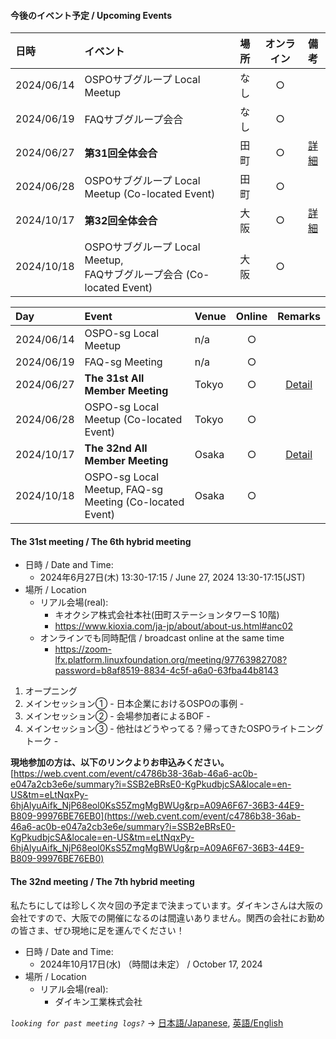 #### 今後のイベント予定 / Upcoming Events  

|日時|イベント|場所|オンライン|備考|  
|:--|:--|:--|:--:|:--:|  
|2024/06/14|OSPOサブグループ Local Meetup|なし|○| |  
|2024/06/19|FAQサブグループ会合|なし|○| |  
|2024/06/27|**第31回全体会合**|田町|○|[詳細](#the-31st-meeting--the-6th-hybrid-meeting)|  
|2024/06/28|OSPOサブグループ Local Meetup (Co-located Event)|田町|○| |  
|2024/10/17|**第32回全体会合**|大阪|○|[詳細](#the-32nd-meeting--the-7th-hybrid-meeting)|  
|2024/10/18|OSPOサブグループ Local Meetup, <br> FAQサブグループ会合 (Co-located Event)|大阪|○| |  

|Day|Event|Venue|Online|Remarks|  
|:--|:--|:--|:--:|:--:|  
|2024/06/14|OSPO-sg Local Meetup|n/a|○| |  
|2024/06/19|FAQ-sg Meeting|n/a|○| |  
|2024/06/27|**The 31st All Member Meeting**|Tokyo|○|[Detail](#the-31st-meeting--the-6th-hybrid-meeting)|  
|2024/06/28|OSPO-sg Local Meetup (Co-located Event)|Tokyo|○| |  
|2024/10/17|**The 32nd All Member Meeting**|Osaka|○|[Detail](#the-32nd-meeting--the-7th-hybrid-meeting)|  
|2024/10/18|OSPO-sg Local Meetup, FAQ-sg Meeting (Co-located Event)|Osaka|○| |  

#### The 31st meeting / The 6th hybrid meeting

- 日時 / Date and Time:
  - 2024年6月27日(木) 13:30-17:15 / June 27, 2024 13:30-17:15(JST)
- 場所 / Location
  - リアル会場(real):
    - キオクシア株式会社本社(田町ステーションタワーS 10階)
    - https://www.kioxia.com/ja-jp/about/about-us.html#anc02
  - オンラインでも同時配信 / broadcast online at the same time
    - https://zoom-lfx.platform.linuxfoundation.org/meeting/97763982708?password=b8af8519-8834-4c5f-a6a0-63fba44b8143

1. オープニング
2. メインセッション① - 日本企業におけるOSPOの事例 -
3. メインセッション② - 会場参加者によるBOF -
4. メインセッション③ - 他社はどうやってる？帰ってきたOSPOライトニングトーク -

**現地参加の方は、以下のリンクよりお申込みください。**
[https://web.cvent.com/event/c4786b38-36ab-46a6-ac0b-e047a2cb3e6e/summary?i=SSB2eBRsE0-KgPkudbjcSA&locale=en-US&tm=eLtNqxPy-6hjAlyuAifk_NjP68eol0KsS5ZmgMgBWUg&rp=A09A6F67-36B3-44E9-B809-99976BE76EB0](https://web.cvent.com/event/c4786b38-36ab-46a6-ac0b-e047a2cb3e6e/summary?i=SSB2eBRsE0-KgPkudbjcSA&locale=en-US&tm=eLtNqxPy-6hjAlyuAifk_NjP68eol0KsS5ZmgMgBWUg&rp=A09A6F67-36B3-44E9-B809-99976BE76EB0)

#### The 32nd meeting / The 7th hybrid meeting

私たちにしては珍しく次々回の予定まで決まっています。ダイキンさんは大阪の会社ですので、大阪での開催になるのは間違いありません。関西の会社にお勤めの皆さま、ぜひ現地に足を運んでください！

- 日時 / Date and Time:
  - 2024年10月17日(水) （時間は未定） / October 17, 2024
- 場所 / Location
  - リアル会場(real):
    - ダイキン工業株式会社

*`looking for past meeting logs?`* → [日本語/Japanese](https://openchain-project.github.io/OpenChain-JWG/meeting-minutes.html), [英語/English](https://openchain-project.github.io/OpenChain-JWG/meeting-minutes_en.html)  
